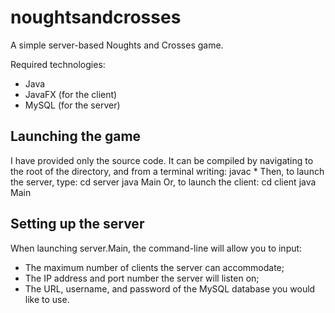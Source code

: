 # noughtsandcrosses
A simple server-based Noughts and Crosses game.

Required technologies:
- Java
- JavaFX (for the client)
- MySQL (for the server)
## Launching the game
I have provided only the source code. It can be compiled by navigating to the root of the directory, and from a terminal writing:
  javac *
Then, to launch the server, type:
  cd server
  java Main
 Or, to launch the client:
  cd client
  java Main
## Setting up the server
When launching server.Main, the command-line will allow you to input:
- The maximum number of clients the server can accommodate;
- The IP address and port number the server will listen on;
- The URL, username, and password of the MySQL database you would like to use.
